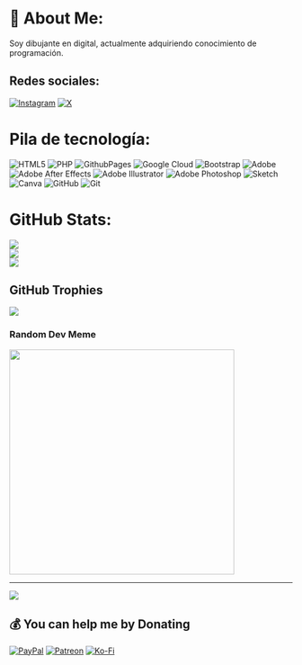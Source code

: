 # 💫 About Me:
Soy dibujante en digital, actualmente adquiriendo conocimiento de programación.<br>

## Redes sociales:
[![Instagram](https://img.shields.io/badge/Instagram-%23E4405F.svg?logo=Instagram&logoColor=white)](https://instagram.com/cosmarie.am) [![X](https://img.shields.io/badge/X-black.svg?logo=X&logoColor=white)](https://x.com/chacramaligna) 

# Pila de tecnología:
![HTML5](https://img.shields.io/badge/html5-%23E34F26.svg?style=for-the-badge&logo=html5&logoColor=white) ![PHP](https://img.shields.io/badge/php-%23777BB4.svg?style=for-the-badge&logo=php&logoColor=white) ![GithubPages](https://img.shields.io/badge/github%20pages-121013?style=for-the-badge&logo=github&logoColor=white) ![Google Cloud](https://img.shields.io/badge/GoogleCloud-%234285F4.svg?style=for-the-badge&logo=google-cloud&logoColor=white) ![Bootstrap](https://img.shields.io/badge/bootstrap-%238511FA.svg?style=for-the-badge&logo=bootstrap&logoColor=white) ![Adobe](https://img.shields.io/badge/adobe-%23FF0000.svg?style=for-the-badge&logo=adobe&logoColor=white) ![Adobe After Effects](https://img.shields.io/badge/Adobe%20After%20Effects-9999FF.svg?style=for-the-badge&logo=Adobe%20After%20Effects&logoColor=white) ![Adobe Illustrator](https://img.shields.io/badge/adobe%20illustrator-%23FF9A00.svg?style=for-the-badge&logo=adobe%20illustrator&logoColor=white) ![Adobe Photoshop](https://img.shields.io/badge/adobe%20photoshop-%2331A8FF.svg?style=for-the-badge&logo=adobe%20photoshop&logoColor=white) ![Sketch](https://img.shields.io/badge/Sketch-FFB387?style=for-the-badge&logo=sketch&logoColor=black) ![Canva](https://img.shields.io/badge/Canva-%2300C4CC.svg?style=for-the-badge&logo=Canva&logoColor=white) ![GitHub](https://img.shields.io/badge/github-%23121011.svg?style=for-the-badge&logo=github&logoColor=white) ![Git](https://img.shields.io/badge/git-%23F05033.svg?style=for-the-badge&logo=git&logoColor=white)
# GitHub Stats:
![](https://github-readme-stats.vercel.app/api?username=ambimar&theme=dark&hide_border=false&include_all_commits=false&count_private=false)<br/>
![](https://github-readme-streak-stats.herokuapp.com/?user=ambimar&theme=dark&hide_border=false)<br/>
![](https://github-readme-stats.vercel.app/api/top-langs/?username=ambimar&theme=dark&hide_border=false&include_all_commits=false&count_private=false&layout=compact)

##  GitHub Trophies
![](https://github-profile-trophy.vercel.app/?username=ambimar&theme=radical&no-frame=false&no-bg=true&margin-w=4)

### Random Dev Meme
<img src='https://memer-new.vercel.app/' style="height: 400px;"/>

---
[![](https://visitcount.itsvg.in/api?id=ambimar&icon=0&color=0)](https://visitcount.itsvg.in)

  ## 💰 You can help me by Donating
  [![PayPal](https://img.shields.io/badge/PayPal-00457C?style=for-the-badge&logo=paypal&logoColor=white)](https://paypal.me/chacracos) [![Patreon](https://img.shields.io/badge/Patreon-F96854?style=for-the-badge&logo=patreon&logoColor=white)](https://patreon.com/Marie.am) [![Ko-Fi](https://img.shields.io/badge/Ko--fi-F16061?style=for-the-badge&logo=ko-fi&logoColor=white)](https://ko-fi.com/Marie.am) 

  
<!-- Proudly created with GPRM ( https://gprm.itsvg.in ) -->
